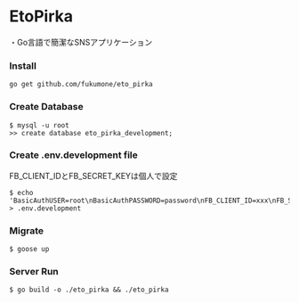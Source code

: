 # EtoPirka
・Go言語で簡潔なSNSアプリケーション

### Install

```
go get github.com/fukumone/eto_pirka
```

### Create Database

```
$ mysql -u root
>> create database eto_pirka_development;
```

### Create .env.development file

FB_CLIENT_IDとFB_SECRET_KEYは個人で設定

```
$ echo 'BasicAuthUSER=root\nBasicAuthPASSWORD=password\nFB_CLIENT_ID=xxx\nFB_SECRET_KEY=xxx\nFB_HOST=http://localhost:3000/auth/callback/facebook\nDB_USER_NAME=root\nDATABASE_NAME=eto_pirka_development\nDATABASE_USER_PASSWORD=password' > .env.development
```

### Migrate

```
$ goose up
```

### Server Run

```
$ go build -o ./eto_pirka && ./eto_pirka
```
